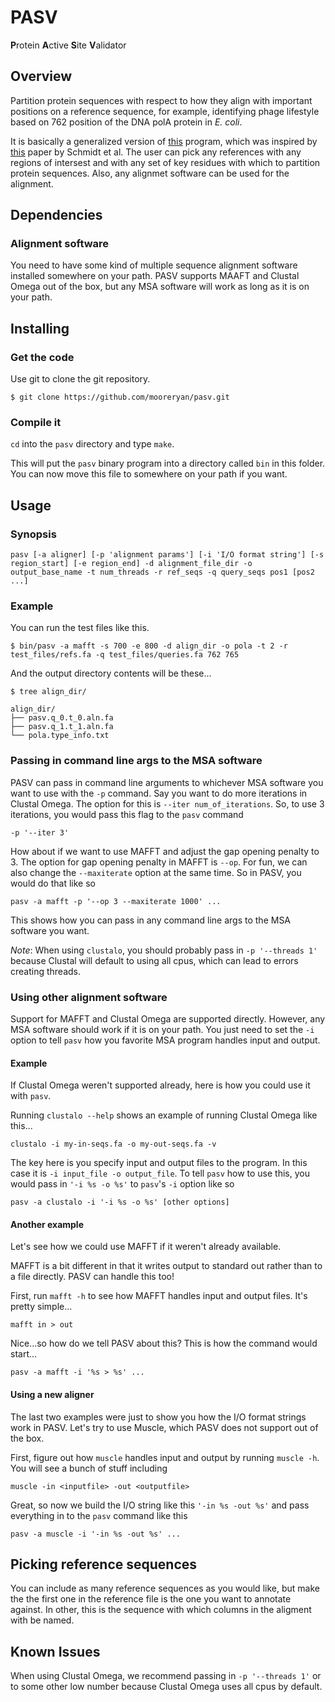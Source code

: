 # PASV

**P**rotein **A**ctive **S**ite **V**alidator

## Overview

Partition protein sequences with respect to how they align with important positions on a reference sequence, for example, identifying phage lifestyle based on 762 position of the DNA polA protein in *E. coli*.

It is basically a generalized version of [this](https://github.com/dnasko/dna_pola_762_caller) program, which was inspired by [this](http://www.nature.com/ismej/journal/v8/n1/full/ismej2013124a.html) paper by Schmidt et al. The user can pick any references with any regions of intersest and with any set of key residues with which to partition protein sequences. Also, any alignmet software can be used for the alignment.

## Dependencies

### Alignment software

You need to have some kind of multiple sequence alignment software installed somewhere on your path. PASV supports MAAFT and Clustal Omega out of the box, but any MSA software will work as long as it is on your path.

## Installing

### Get the code

Use git to clone the git repository.

```
$ git clone https://github.com/mooreryan/pasv.git
```

### Compile it

`cd` into the `pasv` directory and type `make`.

This will put the `pasv` binary program into a directory called `bin` in this folder. You can now move this file to somewhere on your path if you want.

## Usage

### Synopsis

```
pasv [-a aligner] [-p 'alignment params'] [-i 'I/O format string'] [-s region_start] [-e region_end] -d alignment_file_dir -o output_base_name -t num_threads -r ref_seqs -q query_seqs pos1 [pos2 ...]
```

### Example

You can run the test files like this.

```
$ bin/pasv -a mafft -s 700 -e 800 -d align_dir -o pola -t 2 -r test_files/refs.fa -q test_files/queries.fa 762 765
```

And the output directory contents will be these...

```
$ tree align_dir/

align_dir/
├── pasv.q_0.t_0.aln.fa
├── pasv.q_1.t_1.aln.fa
└── pola.type_info.txt
```

### Passing in command line args to the MSA software

PASV can pass in command line arguments to whichever MSA software you want to use with the `-p` command. Say you want to do more iterations in Clustal Omega. The option for this is `--iter num_of_iterations`. So, to use 3 iterations, you would pass this flag to the `pasv` command

```
-p '--iter 3'
```

How about if we want to use MAFFT and adjust the gap opening penalty to 3. The option for gap opening penalty in MAFFT is `--op`. For fun, we can also change the `--maxiterate` option at the same time. So in PASV, you would do that like so

```
pasv -a mafft -p '--op 3 --maxiterate 1000' ...
```

This shows how you can pass in any command line args to the MSA software you want.

*Note*: When using `clustalo`, you should probably pass in `-p '--threads 1'` because Clustal will default to using all cpus, which can lead to errors creating threads.

### Using other alignment software

Support for MAFFT and Clustal Omega are supported directly. However, any MSA software should work if it is on your path. You just need to set the `-i` option to tell `pasv` how you favorite MSA program handles input and output.

#### Example

If Clustal Omega weren't supported already, here is how you could use it with `pasv`.

Running `clustalo --help` shows an example of running Clustal Omega like this...

```
clustalo -i my-in-seqs.fa -o my-out-seqs.fa -v
```

The key here is you specify input and output files to the program. In this case it is `-i input_file -o output_file`. To tell `pasv` how to use this, you would pass in `'-i %s -o %s'` to `pasv`'s `-i` option like so

```
pasv -a clustalo -i '-i %s -o %s' [other options]
```

#### Another example

Let's see how we could use MAFFT if it weren't already available.

MAFFT is a bit different in that it writes output to standard out rather than to a file directly. PASV can handle this too!

First, run `mafft -h` to see how MAFFT handles input and output files. It's pretty simple...

```
mafft in > out
```

Nice...so how do we tell PASV about this? This is how the command would start...

```
pasv -a mafft -i '%s > %s' ...
```

#### Using a new aligner

The last two examples were just to show you how the I/O format strings work in PASV. Let's try to use Muscle, which PASV does not support out of the box.

First, figure out how `muscle` handles input and output by running `muscle -h`. You will see a bunch of stuff including

```
muscle -in <inputfile> -out <outputfile>
```

Great, so now we build the I/O string like this `'-in %s -out %s'` and pass everything in to the `pasv` command like this

```
pasv -a muscle -i '-in %s -out %s' ...
```

## Picking reference sequences

You can include as many reference sequences as you would like, but make the the first one in the reference file is the one you want to annotate against. In other, this is the sequence with which columns in the aligment with be named.

## Known Issues

When using Clustal Omega, we recommend passing in `-p '--threads 1'` or to some other low number because Clustal Omega uses all cpus by default.
